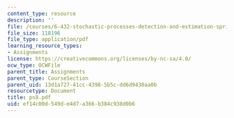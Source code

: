 ```yaml
---
content_type: resource
description: ''
file: /courses/6-432-stochastic-processes-detection-and-estimation-spring-2004/ef14c00d549de4d7a366b384c938d0b6_ps8.pdf
file_size: 118196
file_type: application/pdf
learning_resource_types:
- Assignments
license: https://creativecommons.org/licenses/by-nc-sa/4.0/
ocw_type: OCWFile
parent_title: Assignments
parent_type: CourseSection
parent_uid: 13d1a727-41cc-4398-5b5c-dd6d9430aa0b
resourcetype: Document
title: ps8.pdf
uid: ef14c00d-549d-e4d7-a366-b384c938d0b6
---
```

